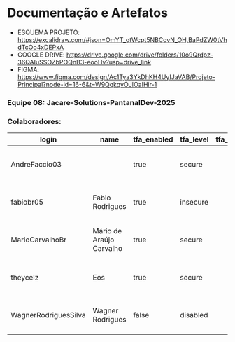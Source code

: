 # Documentação e Artefatos

- ESQUEMA PROJETO: https://excalidraw.com/#json=OmYT_otWcpt5NBCovN_OH,BaPdZW0tVhdTcOo4xDEPxA
- GOOGLE DRIVE: https://drive.google.com/drive/folders/10o9Qrdpz-36QAIuSSOZbPOQnB3-eooHv?usp=drive_link
- FIGMA: https://www.figma.com/design/Ac1Tya3YkDhKH4UyIJaVAB/Projeto-Principal?node-id=16-6&t=W9QqkqvOJIOaIHir-1


### Equipe 08: Jacare-Solutions-PantanalDev-2025

### Colaboradores: 
|login               |name                    |tfa_enabled|tfa_level|tfa_required_by|is_public|role |last_active              |saml_name_id|organization_roles_count|
|--------------------|------------------------|-----------|---------|---------------|---------|-----|-------------------------|------------|------------------------|
|AndreFaccio03       |                        |true       |secure   |               |false    |Owner|2025-07-26 09:58:15 -0400|            |0                       |
|fabiobr05           |Fabio Rodrigues         |true       |insecure |               |false    |Owner|2025-08-09 11:14:43 -0400|            |0                       |
|MarioCarvalhoBr     |Mário de Araújo Carvalho|true       |secure   |               |false    |Owner|2025-08-09 11:27:33 -0400|            |0                       |
|theycelz            |Eos                     |true       |secure   |               |false    |Owner|2025-08-09 11:27:26 -0400|            |0                       |
|WagnerRodriguesSilva|Wagner Rodrigues        |false      |disabled |               |false    |Owner|2025-08-09 11:19:50 -0400|            |0                       |
